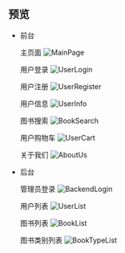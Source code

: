 
## 预览
 - 前台

	主页面
	![MainPage](https://github.com/djzhao627/BookShop-YiShuGuan/blob/master/Preview/MainPage.png)
	
	用户登录
	![UserLogin](https://github.com/djzhao627/BookShop-YiShuGuan/blob/master/Preview/UserLogin.png)
	
	用户注册
	![UserRegister](https://github.com/djzhao627/BookShop-YiShuGuan/blob/master/Preview/UserRegister.png)

	用户信息
	![UserInfo](https://github.com/djzhao627/BookShop-YiShuGuan/blob/master/Preview/UserInfo.png)

	图书搜索
	![BookSearch](https://github.com/djzhao627/BookShop-YiShuGuan/blob/master/Preview/BookSearch.png)

	用户购物车
	![UserCart](https://github.com/djzhao627/BookShop-YiShuGuan/blob/master/Preview/UserCart.png)

	关于我们
	![AboutUs](https://github.com/djzhao627/BookShop-YiShuGuan/blob/master/Preview/AboutUs.png)

 - 后台

	管理员登录
	![BackendLogin](https://github.com/djzhao627/BookShop-YiShuGuan/blob/master/Preview/BackendLogin.png)
	
	用户列表
	![UserList](https://github.com/djzhao627/BookShop-YiShuGuan/blob/master/Preview/UserList.png)

	图书列表
	![BookList](https://github.com/djzhao627/BookShop-YiShuGuan/blob/master/Preview/BookList.png)

	图书类别列表
	![BookTypeList](https://github.com/djzhao627/BookShop-YiShuGuan/blob/master/Preview/BookTypeList.png)
	

